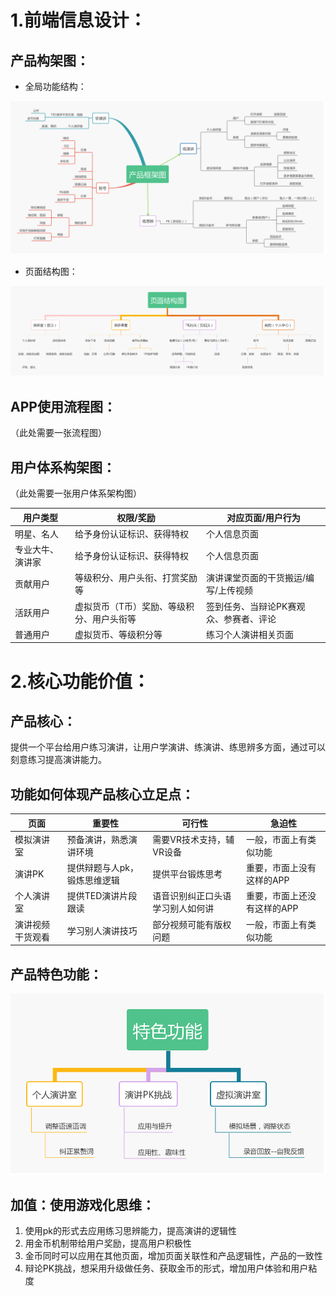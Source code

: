 # 1.前端信息设计：
## 产品构架图：
* 全局功能结构：
<img src="images/演讲APP产品框架图 (1).jpg"  alt="产品框架图" />

* 页面结构图：
<img src="images/页面结构图 (1).jpg"  alt="页面结构图" />

## APP使用流程图：
（此处需要一张流程图）


## 用户体系构架图：

（此处需要一张用户体系架构图）

用户类型 | 权限/奖励 | 对应页面/用户行为
---|---|---
明星、名人 |给予身份认证标识、获得特权 |个人信息页面
专业大牛、演讲家 |给予身份认证标识、获得特权 |个人信息页面
贡献用户 |等级积分、用户头衔、打赏奖励等 |演讲课堂页面的干货搬运/编写/上传视频
活跃用户 |虚拟货币（T币）奖励、等级积分、用户头衔等 | 签到任务、当辩论PK赛观众、参赛者、评论
普通用户 |虚拟货币、等级积分等|练习个人演讲相关页面

# 2.核心功能价值：
## 产品核心：
提供一个平台给用户练习演讲，让用户学演讲、练演讲、练思辨多方面，通过可以刻意练习提高演讲能力。

## 功能如何体现产品核心立足点：

页面 | 重要性 | 可行性| 急迫性
---|---|---|---
 模拟演讲室|预备演讲，熟悉演讲环境|需要VR技术支持，辅VR设备|一般，市面上有类似功能
 演讲PK|提供辩题与人pk，锻炼思维逻辑|提供平台锻炼思考|重要，市面上没有这样的APP
个人演讲室|提供TED演讲片段跟读|语音识别纠正口头语学习别人如何讲|重要，市面上还没有这样的APP
 演讲视频干货观看|学习别人演讲技巧|部分视频可能有版权问题|一般，市面上有类似功能
 
## 产品特色功能：
<img src="images/特色功能 (2).jpg"  alt="特色功能" />

## 加值：使用游戏化思维：
1. 使用pk的形式去应用练习思辨能力，提高演讲的逻辑性
2. 用金币机制带给用户奖励，提高用户积极性
3. 金币同时可以应用在其他页面，增加页面关联性和产品逻辑性，产品的一致性
4. 辩论PK挑战，想采用升级做任务、获取金币的形式，增加用户体验和用户粘度

